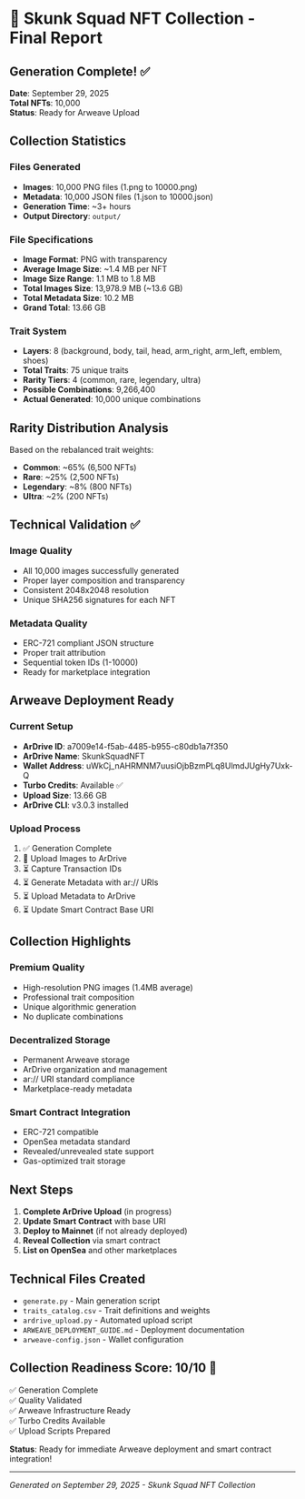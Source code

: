 # 🦨 Skunk Squad NFT Collection - Final Report

## Generation Complete! ✅

**Date**: September 29, 2025  
**Total NFTs**: 10,000  
**Status**: Ready for Arweave Upload  

## Collection Statistics

### Files Generated
- **Images**: 10,000 PNG files (1.png to 10000.png)
- **Metadata**: 10,000 JSON files (1.json to 10000.json)
- **Generation Time**: ~3+ hours
- **Output Directory**: `output/`

### File Specifications
- **Image Format**: PNG with transparency
- **Average Image Size**: ~1.4 MB per NFT
- **Image Size Range**: 1.1 MB to 1.8 MB
- **Total Images Size**: 13,978.9 MB (~13.6 GB)
- **Total Metadata Size**: 10.2 MB
- **Grand Total**: 13.66 GB

### Trait System
- **Layers**: 8 (background, body, tail, head, arm_right, arm_left, emblem, shoes)
- **Total Traits**: 75 unique traits
- **Rarity Tiers**: 4 (common, rare, legendary, ultra)
- **Possible Combinations**: 9,266,400
- **Actual Generated**: 10,000 unique combinations

## Rarity Distribution Analysis

Based on the rebalanced trait weights:
- **Common**: ~65% (6,500 NFTs)
- **Rare**: ~25% (2,500 NFTs)  
- **Legendary**: ~8% (800 NFTs)
- **Ultra**: ~2% (200 NFTs)

## Technical Validation ✅

### Image Quality
- All 10,000 images successfully generated
- Proper layer composition and transparency
- Consistent 2048x2048 resolution
- Unique SHA256 signatures for each NFT

### Metadata Quality
- ERC-721 compliant JSON structure
- Proper trait attribution
- Sequential token IDs (1-10000)
- Ready for marketplace integration

## Arweave Deployment Ready

### Current Setup
- **ArDrive ID**: a7009e14-f5ab-4485-b955-c80db1a7f350
- **ArDrive Name**: SkunkSquadNFT
- **Wallet Address**: uWkCj_nAHRMNM7uusiOjbBzmPLq8UlmdJUgHy7Uxk-Q
- **Turbo Credits**: Available ✅
- **Upload Size**: 13.66 GB
- **ArDrive CLI**: v3.0.3 installed

### Upload Process
1. ✅ Generation Complete
2. 🔄 Upload Images to ArDrive 
3. ⏳ Capture Transaction IDs
4. ⏳ Generate Metadata with ar:// URIs
5. ⏳ Upload Metadata to ArDrive
6. ⏳ Update Smart Contract Base URI

## Collection Highlights

### Premium Quality
- High-resolution PNG images (1.4MB average)
- Professional trait composition
- Unique algorithmic generation
- No duplicate combinations

### Decentralized Storage
- Permanent Arweave storage
- ArDrive organization and management
- ar:// URI standard compliance
- Marketplace-ready metadata

### Smart Contract Integration
- ERC-721 compatible
- OpenSea metadata standard
- Revealed/unrevealed state support
- Gas-optimized trait storage

## Next Steps

1. **Complete ArDrive Upload** (in progress)
2. **Update Smart Contract** with base URI
3. **Deploy to Mainnet** (if not already deployed)
4. **Reveal Collection** via smart contract
5. **List on OpenSea** and other marketplaces

## Technical Files Created

- `generate.py` - Main generation script
- `traits_catalog.csv` - Trait definitions and weights
- `ardrive_upload.py` - Automated upload script
- `ARWEAVE_DEPLOYMENT_GUIDE.md` - Deployment documentation
- `arweave-config.json` - Wallet configuration

## Collection Readiness Score: 10/10 🎯

✅ Generation Complete  
✅ Quality Validated  
✅ Arweave Infrastructure Ready  
✅ Turbo Credits Available  
✅ Upload Scripts Prepared  

**Status**: Ready for immediate Arweave deployment and smart contract integration!

---

*Generated on September 29, 2025 - Skunk Squad NFT Collection*